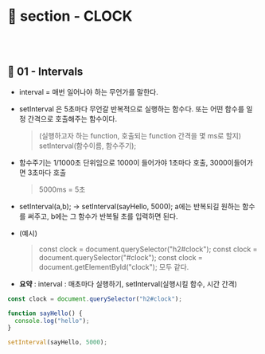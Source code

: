 # 📝 section - CLOCK
<br>
<br>

 
## 📍 01 - Intervals

* interval = 매번 일어나야 하는 무언가를 말한다. 
* setInterval 은 5초마다 무언갈 반복적으로 실행하는 함수다. 또는 어떤 함수를 일정 간격으로 호출해주는 함수이다.
    >(실행하고자 하는 function, 호출되는 function 간격을 몇 ms로 할지)
    >setInterval(함수이름, 함수주기);
* 함수주기는 1/1000초 단위임으로 1000이 들어가야 1초마다 호출, 3000이들어가면 3초마다 호출
    >5000ms = 5초

* setInterval(a,b); -> setInterval(sayHello, 5000); a에는 반복되길 원하는 함수를 써주고, b에는 그 함수가 반복될 초를 입력하면 된다.

* (예시) 
    >const clock = document.querySelector("h2#clock");
    >const clock = document.querySelector("#clock");
    >const clock = document.getElementById("clock");
    >모두 같다.

* **요약** : interval : 매초마다 실행하기, setInterval(실행시킬 함수, 시간 간격)

```javascript
const clock = document.querySelector("h2#clock");

function sayHello() {
  console.log("hello");
}

setInterval(sayHello, 5000);
```
